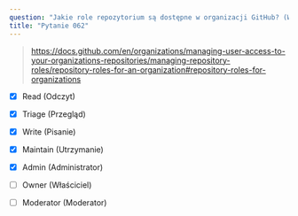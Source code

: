 ```yaml
---
question: "Jakie role repozytorium są dostępne w organizacji GitHub? (Wybierz pięć.)"
title: "Pytanie 062"
---
```


> https://docs.github.com/en/organizations/managing-user-access-to-your-organizations-repositories/managing-repository-roles/repository-roles-for-an-organization#repository-roles-for-organizations
- [x] Read (Odczyt)
- [x] Triage (Przegląd)
- [x] Write (Pisanie)
- [x] Maintain (Utrzymanie)
- [x] Admin (Administrator)
- [ ] Owner (Właściciel)
- [ ] Moderator (Moderator)

